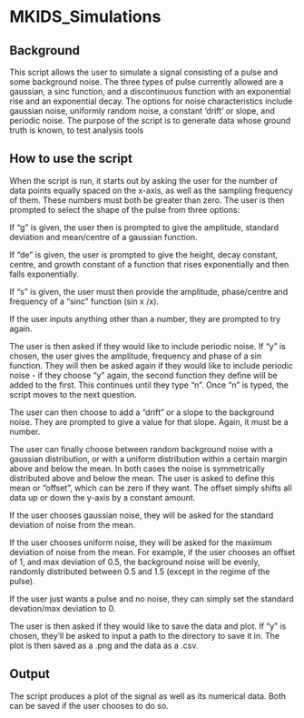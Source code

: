 # MKIDS_Simulations
## Background
This script allows the user to simulate a signal consisting of a pulse and some background noise. 
The three types of pulse currently allowed are a gaussian, a sinc function, and a discontinuous function with an exponential rise and an exponential decay. 
The options for noise characteristics include gaussian noise, uniformly random noise, a constant ‘drift’ or slope, and periodic noise. 
The purpose of the script is to generate data whose ground truth is known, to test analysis tools

## How to use the script
When the script is run, it starts out by asking the user for the number of data points equally spaced on the x-axis, as well as the sampling frequency of them. These numbers must both be greater than zero. The user is then prompted to select the shape of the pulse from three options:

If “g” is given, the user then is prompted to give the amplitude, standard deviation and mean/centre of a gaussian function.

If “de” is given, the user is prompted to give the height, decay constant, centre, and growth constant of a function that rises exponentially and then falls exponentially. 

If “s” is given, the user must then provide the amplitude, phase/centre and frequency of a “sinc” function (sin x /x). 

If the user inputs anything other than a number, they are prompted to try again. 

The user is then asked if they would like to include periodic noise. If “y” is chosen, the user gives the amplitude, frequency and phase of a sin function. They will then be asked again if they would like to include periodic noise - if they choose “y” again, the second function they define will be added to the first. This continues until they type “n”. Once “n” is typed, the script moves to the next question. 

The user can then choose to add a “drift” or a slope to the background noise. They are prompted to give a value for that slope. Again, it must be a number. 

The user can finally choose between random background noise with a gaussian distribution, or with a uniform distribution within a certain margin above and below the mean. In both cases the noise is symmetrically distributed above and below the mean. The user is asked to define this mean or “offset”, which can be zero if they want. The offset simply shifts all data up or down the y-axis by a constant amount. 

If the user chooses gaussian noise, they will be asked for the standard deviation of noise from the mean. 

If the user chooses uniform noise, they will be asked for the maximum deviation of noise from the mean. For example, if the user chooses an offset of 1, and max deviation of 0.5, the background noise will be evenly, randomly distributed between 0.5 and 1.5 (except in the regime of the pulse). 

If the user just wants a pulse and no noise, they can simply set the standard devation/max deviation to 0. 

The user is then asked if they would like to save the data and plot. If “y” is chosen, they’ll be asked to input a path to the directory to save it in. The plot is then saved as a .png and the data as a .csv. 

## Output
The script produces a plot of the signal as well as its numerical data. Both can be saved if the user chooses to do so. 
